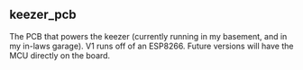 ## keezer_pcb
The PCB that powers the keezer (currently running in my basement, and in my
in-laws garage). V1 runs off of an ESP8266. Future versions will have the MCU
directly on the board. 
